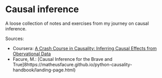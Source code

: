 
<!-- README.md is generated from README.Rmd. Please edit that file -->

# Causal inference

<!-- badges: start -->
<!-- badges: end -->

A loose collection of notes and exercises from my journey on causal
inference.

Sources:

- Coursera: [A Crash Course in Causality: Inferring Causal Effects from
  Obervational
  Data](https://www.coursera.org/learn/crash-course-in-causality)
- Facure, M.: \[Causal Inference for the Brave and
  True\]8https://matheusfacure.github.io/python-causality-handbook/landing-page.html)
